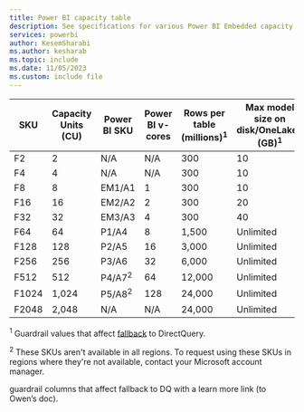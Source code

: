 ```yaml
---
title: Power BI capacity table
description: See specifications for various Power BI Embedded capacity SKUs, including the v-core count, the max memory per semantic model and query, and other information.
services: powerbi
author: KesemSharabi
ms.author: kesharab
ms.topic: include
ms.date: 11/05/2023
ms.custom: include file
---
```


| SKU   | Capacity Units (CU) | Power BI SKU      | Power BI v-cores | Rows per table (millions)<sup>1</sup> |Max model size on disk/OneLake1 (GB)<sup>1</sup> |
| ----- | ------------------- | ----------------- | ---------------- | ------------------------- | --------- |
| F2    |                   2 | N/A               |              N/A |    300                    | 10        |
| F4    |                   4 | N/A               |              N/A |    300                    | 10        |
| F8    |                   8 | EM1/A1            |                1 |    300                    | 10        |
| F16   |                  16 | EM2/A2            |                2 |    300                    | 20        |
| F32   |                  32 | EM3/A3            |                4 |    300                    | 40        |
| F64   |                  64 | P1/A4             |                8 |  1,500                    | Unlimited |
| F128  |                 128 | P2/A5             |               16 |  3,000                    | Unlimited |
| F256  |                 256 | P3/A6             |               32 |  6,000                    | Unlimited |
| F512  |                 512 | P4/A7<sup>2</sup> |               64 | 12,000                    | Unlimited |
| F1024 |               1,024 | P5/A8<sup>2</sup> |              128 | 24,000                    | Unlimited |
| F2048 |               2,048 | N/A               |              N/A | 24,000                    | Unlimited |

<sup>1</sup> Guardrail values that affect [fallback](../enterprise/directlake-overview.md) to DirectQuery.

<sup>2</sup> These SKUs aren't available in all regions. To request using these SKUs in regions where they're not available, contact your Microsoft account manager.

guardrail columns that affect fallback to DQ with a learn more link (to Owen’s doc).
